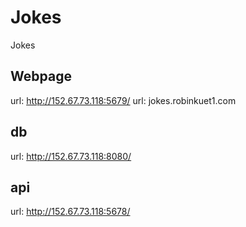 # Jokes
Jokes

## Webpage
url: http://152.67.73.118:5679/
url: jokes.robinkuet1.com

## db
url: http://152.67.73.118:8080/

## api
url: http://152.67.73.118:5678/